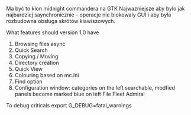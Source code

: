 Ma być to klon midnight commandera na GTK
Najwazniejsze aby bylo jak najbardziej saynchronicznie - operacje nie blokowaly GUI i aby była rozbudowna obsługa skrótów klawiszowych.

What features should version 1.0 have
1) Browsing files async
2) Quick Search
3) Copying / Moving
4) Directory creation
5) Quick View
6) Colouring based on mc.ini
7) Find option
8) Configuration window: categories on the left searchable, modfied panels become marked blue on left
File Fleet Admiral


To debug criticals
export G_DEBUG=fatal_warnings